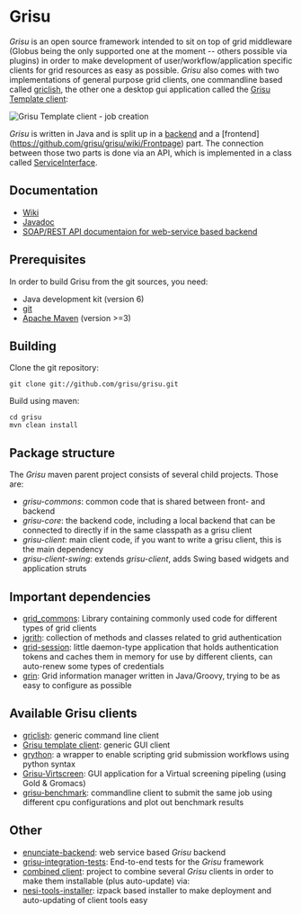 Grisu
=====

_Grisu_ is an open source framework intended to sit on top of grid middleware (Globus being the only supported one at the moment -- others possible via plugins)  in order to make development of user/workflow/application specific clients for grid resources as easy as possible. _Grisu_ also comes with two implementations of general purpose grid clients, one commandline based called [griclish](https://github.com/grisu/gricli), the other one a desktop gui application called the [Grisu Template client](https://github.com/grisu/grisu-template):

![Grisu Template client - job creation](https://raw.github.com/grisu/grisu/develop/doc/images/template_client_job_create.png)

_Grisu_ is written in Java and is split up in a [backend](https://github.com/grisu/grisu/wiki/Backend) and a [frontend] (https://github.com/grisu/grisu/wiki/Frontpage) part. The connection between those two parts is done via an API, which is implemented in a class called [ServiceInterface](https://github.com/grisu/grisu/wiki/ServiceInterface).
 

Documentation
------------------------

- [Wiki](https://github.com/grisu/grisu/wiki)
- [Javadoc](http://grisu.github.com/grisu/javadoc/)
- [SOAP/REST API documentaion for web-service based backend](https://compute.services.bestgrid.org/)

Prerequisites
--------------------

In order to build Grisu from the git sources, you need: 

- Java development kit (version 6)
- [git](http://git-scm.com) 
- [Apache Maven](http://maven.apache.org) (version >=3)

Building
------------

Clone the git repository:

    git clone git://github.com/grisu/grisu.git
	
Build using maven:

    cd grisu
	mvn clean install
	
Package structure
--------------------------

The _Grisu_ maven parent project consists of several child projects. Those are:

 * _grisu-commons_: common code that is shared between front- and backend
 * _grisu-core_: the backend code, including a local backend that can be connected to directly if in the same classpath as a grisu client
 * _grisu-client_: main client code, if you want to write a grisu client, this is the main dependency
 * _grisu-client-swing_: extends _grisu-client_, adds Swing based widgets and application struts
 
 
Important dependencies
----------------------------------

 * [grid_commons](https://github.com/grisu/grid-jcommons): Library containing commonly used code for different types of grid clients
 * [jgrith](https://github.com/grith/jgrith): collection of methods and classes related to grid authentication
 * [grid-session](https://github.com/grith/grid-session): little daemon-type application that holds authentication tokens and caches them in memory for use by different clients, can auto-renew some types of credentials
 * [grin](https://github.com/makkus/Grin): Grid information manager written in Java/Groovy, trying to be as easy to configure as possible


 Available Grisu clients
 -------------------------------

 * [griclish](https://github.com/grisu/gricli): generic command line client
 * [Grisu template client](https://github.com/grisu/grisu-template): generic GUI client
 * [grython](https://github.com/grisu/grython): a wrapper to enable scripting grid submission workflows using python syntax
 * [Grisu-Virtscreen](https://github.com/grisu/grisu-virtscreen): GUI application for a Virtual screening pipeling (using Gold & Gromacs)
 * [grisu-benchmark](https://github.com/grisu/grisu-benchmark): commandline client to submit the same job using different cpu configurations and plot out benchmark results

Other
--------

 * [enunciate-backend](https://github.com/grisu/enunciate-backend): web service based _Grisu_ backend
 * [grisu-integration-tests](https://github.com/grisu/grisu-integration-tests): End-to-end tests for the _Grisu_ framework
 * [combined client](https://github.com/grisu/combinedClient): project to combine several _Grisu_ clients in order to make them installable (plus auto-update) via:
 * [nesi-tools-installer](https://github.com/nesi/nesi-tools-installer): izpack based installer to make deployment and auto-updating of client tools easy
	






